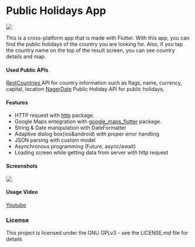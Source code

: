 # Public Holidays App
![](https://i.imgur.com/yHDLYkK.png)

This is a cross-platform app that is made with Flutter. With this app, you can find the public holidays of the country you are looking for. Also, if you tap the country name on the top of the result screen, you can see country details and map.

#### Used Public APIs
[RestCountries ](http://https://restcountries.com/ "RestCountries ")API for country information such as flags, name, currency, capital, location
[NagerDate](https://date.nager.at/Api "NagerDate") Public Holiday API for public holidays,


#### Features
- HTTP request with [http](https://pub.dev/packages/http "http") package.
- Google Maps entegration with [google_maps_flutter](https://pub.dev/packages/google_maps_flutter "google_maps_flutter") package.
- String & Date manipulation with DateFormatter
- Adaptive dialog box(ios&android) with proper error handling
- JSON parsing with custom model
- Asynchronous programming (Future, async/await)
- Loading screen while getting data from server with http request

#### Screenshots

![](https://i.imgur.com/Hdr3HKF.png)

#### Usage Video
[Youtube](https://www.youtube.com/watch?v=AVbnp-bBQGo "Youtube")

### License

This project is licensed under the GNU GPLv3 - see the LICENSE.md file for details
